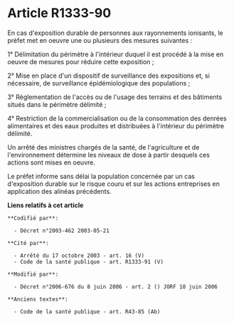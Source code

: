 # Article R1333-90

En cas d'exposition durable de personnes aux rayonnements ionisants, le préfet met en oeuvre une ou plusieurs des mesures
suivantes :

1° Délimitation du périmètre à l'intérieur duquel il est procédé à la mise en oeuvre de mesures pour réduire cette
exposition ;

2° Mise en place d'un dispositif de surveillance des expositions et, si nécessaire, de surveillance épidémiologique des
populations ;

3° Réglementation de l'accès ou de l'usage des terrains et des bâtiments situés dans le périmètre délimité ;

4° Restriction de la commercialisation ou de la consommation des denrées alimentaires et des eaux produites et distribuées à
l'intérieur du périmètre délimité.

Un arrêté des ministres chargés de la santé, de l'agriculture et de l'environnement détermine les niveaux de dose à partir
desquels ces actions sont mises en oeuvre.

Le préfet informe sans délai la population concernée par un cas d'exposition durable sur le risque couru et sur les actions
entreprises en application des alinéas précédents.

**Liens relatifs à cet article**

	**Codifié par**:

	  - Décret n°2003-462 2003-05-21

	**Cité par**:

	  - Arrêté du 17 octobre 2003 - art. 16 (V)
	  - Code de la santé publique - art. R1333-91 (V)

	**Modifié par**:

	  - Décret n°2006-676 du 8 juin 2006 - art. 2 () JORF 10 juin 2006

	**Anciens textes**:

	  - Code de la santé publique - art. R43-85 (Ab)
